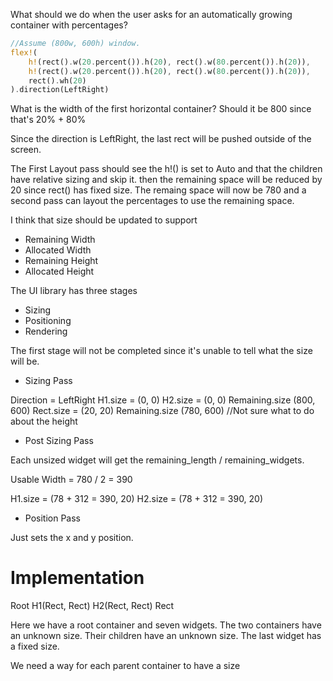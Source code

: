 What should we do when the user asks for an automatically growing container with percentages?

```rs
//Assume (800w, 600h) window.
flex!(
    h!(rect().w(20.percent()).h(20), rect().w(80.percent()).h(20)),
    h!(rect().w(20.percent()).h(20), rect().w(80.percent()).h(20)),
    rect().wh(20)
).direction(LeftRight)
```

What is the width of the first horizontal container?
Should it be 800 since that's 20% + 80%

Since the direction is LeftRight, the last rect will be pushed outside of the screen.

The First Layout pass should see the h!() is set to Auto and that the children have relative sizing and skip it.
then the remaining space will be reduced by 20 since rect() has fixed size.
The remaing space will now be 780 and a second pass can layout the percentages to use the remaining space.

I think that size should be updated to support

- Remaining Width
- Allocated Width
- Remaining Height
- Allocated Height

The UI library has three stages

- Sizing
- Positioning
- Rendering

The first stage will not be completed since it's unable to tell what the size will be.

- Sizing Pass

Direction = LeftRight
H1.size = (0, 0)
H2.size = (0, 0)
Remaining.size (800, 600)
Rect.size = (20, 20)
Remaining.size (780, 600) //Not sure what to do about the height

- Post Sizing Pass

Each unsized widget will get the remaining_length / remaining_widgets.

Usable Width = 780 / 2 = 390

H1.size = (78 + 312 = 390, 20)
H2.size = (78 + 312 = 390, 20)

- Position Pass

Just sets the x and y position.

# Implementation

Root H1(Rect, Rect) H2(Rect, Rect) Rect

Here we have a root container and seven widgets.
The two containers have an unknown size.
Their children have an unknown size.
The last widget has a fixed size.

We need a way for each parent container to have a size 
